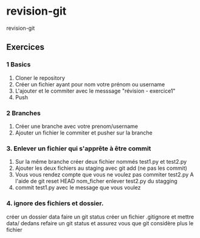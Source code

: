 # revision-git
revision-git


## Exercices

### 1 Basics

1. Cloner le repository
2. Créer un fichier ayant pour nom votre prénom ou username
3. L'ajouter et le commiter avec le messsage "révision - exercice1"
4. Push

### 2 Branches

1. Créer une branche avec votre prenom/username
2. Ajouter un fichier le commiter et pusher sur la branche

### 3. Enlever un fichier qui s'apprête à être commit

1. Sur la même branche créer deux fichier nommés test1.py et test2.py
2. Ajouter les deux fichiers au staging avec git add (ne pas les commit)
3. Vous vous rendez compte que vous ne voulez pas commiter test2.py 
   A l'aide de git reset HEAD nom_ficher enlever test2.py du stagging
4. commit test1.py avec le message que vous voulez


### 4. ignore des fichiers et dossier.

créer un dossier data
faire un git status
créer un fichier .gitignore 
et mettre data/ dedans
refaire un git status et assurez vous que git 
considère plus le fichier
